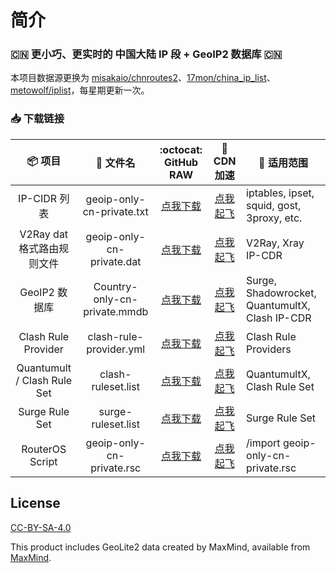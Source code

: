 # 简介

### 🇨🇳 更小巧、更实时的 中国大陆 IP 段 + GeoIP2 数据库 🇨🇳

本项目数据源更换为 
[misakaio/chnroutes2](https://github.com/misakaio/chnroutes2)、[17mon/china_ip_list](https://github.com/17mon/china_ip_list)、[metowolf/iplist](https://github.com/metowolf/iplist)，每星期更新一次。

### 📥 下载链接
| 📦 项目 | 📃 文件名 | :octocat: GitHub RAW | 🚀 CDN 加速 | 🔧 适用范围
|  :--:  |  :--:  |     :--:     |     :--:    | ---- |
| IP-CIDR 列表 | geoip-only-cn-private.txt | [点我下载](https://raw.githubusercontent.com/Gzxhwq/geoip/release/geoip-only-cn-private.txt) | [点我起飞](https://cdn.jsdelivr.net/gh/Gzxhwq/geoip@release/geoip-only-cn-private.txt) | iptables, ipset, squid, gost, 3proxy, etc. | 
| V2Ray dat 格式路由规则文件 | geoip-only-cn-private.dat | [点我下载](https://raw.githubusercontent.com/Gzxhwq/geoip/release/geoip-only-cn-private.dat) | [点我起飞](https://cdn.jsdelivr.net/gh/Gzxhwq/geoip@release/geoip-only-cn-private.dat) | V2Ray, Xray IP-CDR|
| GeoIP2 数据库 | Country-only-cn-private.mmdb | [点我下载](https://raw.githubusercontent.com/Gzxhwq/geoip/release/Country-only-cn-private.mmdb) | [点我起飞](https://cdn.jsdelivr.net/gh/Gzxhwq/geoip@release/Country-only-cn-private.mmdb) | Surge, Shadowrocket, QuantumultX, Clash IP-CDR|
| Clash Rule Provider | clash-rule-provider.yml | [点我下载](https://raw.githubusercontent.com/Gzxhwq/geoip/release/clash-rule-provider.yml) | [点我起飞](https://cdn.jsdelivr.net/gh/Gzxhwq/geoip@release/clash-rule-provider.yml) | Clash Rule Providers|
| Quantumult / Clash Rule Set  | clash-ruleset.list | [点我下载](https://raw.githubusercontent.com/Gzxhwq/geoip/release/clash-ruleset.list) | [点我起飞](https://cdn.jsdelivr.net/gh/Gzxhwq/geoip@release/clash-ruleset.list) | QuantumultX, Clash Rule Set |
| Surge Rule Set | surge-ruleset.list | [点我下载](https://raw.githubusercontent.com/Gzxhwq/geoip/release/surge-ruleset.list) | [点我起飞](https://cdn.jsdelivr.net/gh/Gzxhwq/geoip@release/surge-ruleset.list) | Surge Rule Set |
| RouterOS Script | geoip-only-cn-private.rsc | [点我下载](https://raw.githubusercontent.com/Gzxhwq/geoip/release/geoip-only-cn-private.rsc) | [点我起飞](https://cdn.jsdelivr.net/gh/Gzxhwq/geoip@release/geoip-only-cn-private.rsc) | /import geoip-only-cn-private.rsc |


## License

[CC-BY-SA-4.0](https://creativecommons.org/licenses/by-sa/4.0/)

This product includes GeoLite2 data created by MaxMind, available from [MaxMind](http://www.maxmind.com).
